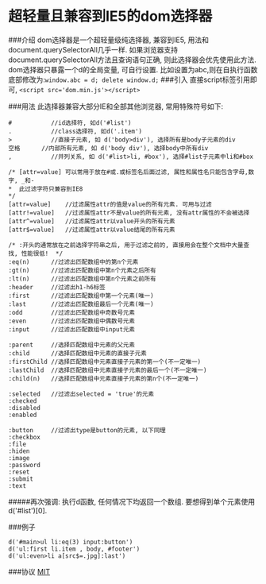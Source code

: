 超轻量且兼容到IE5的dom选择器
=====
###介绍
dom选择器是一个超轻量级纯选择器, 兼容到IE5, 用法和document.querySelectorAll几乎一样.
如果浏览器支持document.querySelectorAll方法且查询语句正确, 则此选择器会优先使用此方法.
dom选择器只暴露一个d的全局变量, 可自行设置. 
比如设置为abc,则在自执行函数底部修改为:```window.abc = d; delete window.d;```
###引入
直接script标签引用即可, ```<script src='dom.min.js'></script>```

###用法
此选择器兼容大部分IE和全部其他浏览器, 常用特殊符号如下:
```
#			//id选择符, 如d('#list')
.			//class选择符, 如d('.item')
>			//直接子元素, 如 d('body>div'), 选择所有是body子元素的div
空格		//内部所有元素, 如 d('body div'), 选择body中所有div
,			//并列关系, 如 d('#list>li, #box'), 选择#list子元素中li和#box

/* [attr=value] 可以常用于放在#或.或标签名后面过滤, 属性和属性名只能包含字母,数字, _和-   
*  此过滤字符只兼容到IE8
*/
[attr=value]	//过滤属性attr的值是value的所有元素. 可用与过滤
[attr!=value]   //过滤属性attr不是value的所有元素, 没有attr属性的不会被选择
[attr^=value]   //过滤属性attr以value开头的所有元素
[attr$=value]   //过滤属性attr以value结尾的所有元素

/* :开头的通常放在之前选择字符串之后, 用于过滤之前的, 直接用会在整个文档中大量查找, 性能很低!  */
:eq(n)		//过滤出匹配数组中的第n个元素
:gt(n)      //过滤出匹配数组中第n个元素之后所有
:lt(n)      //过滤出匹配数组中第n个元素之前所有
:header     //过滤出h1-h6标签
:first      //过滤出匹配数组中第一个元素(唯一)
:last       //过滤出匹配数组最后一个元素(唯一)
:odd        //过滤出匹配数组中奇数号元素
:even       //过滤出匹配数组中偶数号元素
:input      //过滤出匹配数组中input元素

:parent     //选择匹配数组中元素的父元素
:child      //选择匹配数组中元素的直接子元素
:firstChild //选择匹配数组中元素直接子元素的第一个(不一定唯一)
:lastChild  //选择匹配数组中元素直接子元素的最后一个(不一定唯一)
:child(n)   //选择匹配数组中元素直接子元素的第n个(不一定唯一)

:selected   //过滤出selected = 'true'的元素
:checked
:disabled
:enabled

:button		//过滤出type是button的元素, 以下同理
:checkbox
:file
:hiden
:image
:password
:reset
:submit
:text
```
#####再次强调: 执行d函数, 任何情况下均返回一个数组. 要想得到单个元素使用 d('#list')[0].

###例子
```
d('#main>ul li:eq(3) input:button')
d('ul:first li.item , body, #footer')
d('ul:even>li a[src$=.jpg]:last')
```

###协议
[MIT](https://github.com/flfwzgl/select/blob/master/LICENSE)